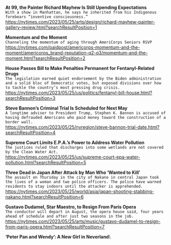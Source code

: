 **At 99, the Painter Richard Mayhew Is Still Upending Expectations**\
`With a show in Manhattan, he says he inherited from his Indigenous forebears “inventive consciousness.”`\
https://nytimes.com/2023/05/25/arts/design/richard-mayhew-painter-gallery-review.html?searchResultPosition=1

**Momentum and the Moment**\
`Channeling the momentum of aging through AmeriCorps Seniors RSVP`\
https://nytimes.com/paidpost/americorps-momentum-and-the-moment/americorps_brand-reputation-q2-q3/momentum-and-the-moment.html?searchResultPosition=2

**House Passes Bill to Make Penalties Permanent for Fentanyl-Related Drugs**\
`The legislation earned quiet endorsement by the Biden administration and a solid bloc of Democratic votes, but exposed divisions over how to tackle the country’s most pressing drug crisis.`\
https://nytimes.com/2023/05/25/us/politics/fentanyl-bill-house.html?searchResultPosition=3

**Steve Bannon’s Criminal Trial Is Scheduled for Next May**\
`A longtime adviser to President Trump, Stephen K. Bannon is accused of having defrauded Americans who paid money toward the construction of a border wall.`\
https://nytimes.com/2023/05/25/nyregion/steve-bannon-trial-date.html?searchResultPosition=4

**Supreme Court Limits E.P.A.’s Power to Address Water Pollution**\
`The justices ruled that discharges into some wetlands are not covered by the Clean Water Act.`\
https://nytimes.com/2023/05/25/us/supreme-court-epa-water-pollution.html?searchResultPosition=5

**Three Dead in Japan After Attack by Man Who ‘Wanted to Kill’**\
`The assault on Thursday in the city of Nakano in central Japan took the lives of a woman and two police officers. The police have warned residents to stay indoors until the attacker is apprehended.`\
https://nytimes.com/2023/05/25/world/asia/japan-shooting-stabbing-nakano.html?searchResultPosition=6

**Gustavo Dudamel, Star Maestro, to Resign From Paris Opera**\
`The conductor will depart in August, the opera house said, four years ahead of schedule and after just two seasons in the job.`\
https://nytimes.com/2023/05/25/arts/music/gustavo-dudamel-to-resign-from-paris-opera.html?searchResultPosition=7

**‘Peter Pan and Wendy’: A New Girl in Neverland**\
